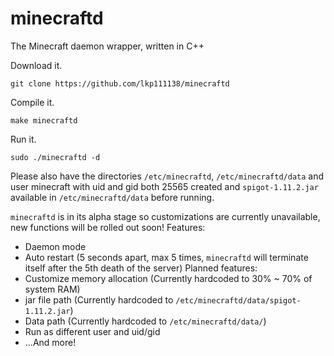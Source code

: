 # minecraftd
The Minecraft daemon wrapper, written in C++

Download it.

```git clone https://github.com/lkp111138/minecraftd```

Compile it.

```make minecraftd```

Run it.

```sudo ./minecraftd -d```

Please also have the directories ```/etc/minecraftd```, ```/etc/minecraftd/data``` and user minecraft with uid and gid both 25565 created and ```spigot-1.11.2.jar``` available in ```/etc/minecraftd/data``` before running.

```minecraftd``` is in its alpha stage so customizations are currently unavailable, new functions will be rolled out soon!
Features:
- Daemon mode
- Auto restart (5 seconds apart, max 5 times, ```minecraftd``` will terminate itself after the 5th death of the server)
Planned features: 
- Customize memory allocation (Currently hardcoded to 30% ~ 70% of system RAM)
- jar file path (Currently hardcoded to ```/etc/minecraftd/data/spigot-1.11.2.jar```)
- Data path (Currently hardcoded to ```/etc/minecraftd/data/```)
- Run as different user and uid/gid
- ...And more!
